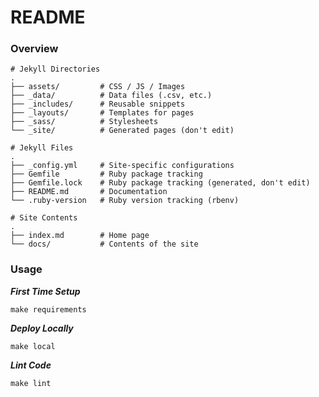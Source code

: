 # README

### Overview

```
# Jekyll Directories
.
├── assets/			# CSS / JS / Images
├── _data/			# Data files (.csv, etc.)
├── _includes/		# Reusable snippets
├── _layouts/		# Templates for pages
├── _sass/			# Stylesheets
└── _site/			# Generated pages (don't edit)
```

```
# Jekyll Files
.
├── _config.yml		# Site-specific configurations
├── Gemfile			# Ruby package tracking
├── Gemfile.lock    # Ruby package tracking (generated, don't edit)
├── README.md		# Documentation
└── .ruby-version   # Ruby version tracking (rbenv)
```

```
# Site Contents
.
├── index.md        # Home page
└── docs/           # Contents of the site
```

### Usage

**_First Time Setup_**

`make requirements`

**_Deploy Locally_**

`make local`

**_Lint Code_**

`make lint`